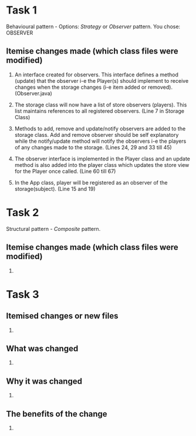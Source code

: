 # Task 1

Behavioural pattern - Options: _Strategy_ or _Observer_ pattern.
You chose: OBSERVER

## Itemise changes made (which class files were modified)

1. An interface created for observers. This interface defines a method (update) that the observer i-e the Player(s) should implement to receive changes when the storage changes (i-e item added or removed). (Observer.java)

2. The storage class will now have a list of store observers (players). This list maintains references to all registered observers. (Line 7 in Storage Class)

3. Methods to add, remove and update/notify observers are added to the storage class. Add and remove observer should be self explanatory while the notify/update method will notify the observers i-e the players of any changes made to the storage. (Lines 24, 29 and 33 till 45)

4. The observer interface is implemented in the Player class and an update method is also added into the player class which updates the store view for the Player once called. (Line 60 till 67)

5. In the App class, player will be registered as an observer of the storage(subject). (Line 15 and 19)

# Task 2

Structural pattern - _Composite_ pattern.

## Itemise changes made (which class files were modified)

1.

# Task 3

## Itemised changes or new files

1.

## What was changed

1.

## Why it was changed

1.

## The benefits of the change

1.
